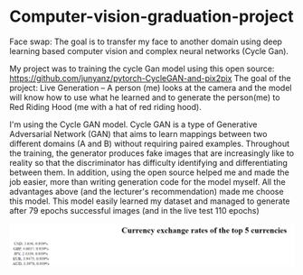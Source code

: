 # Computer-vision-graduation-project
Face swap: The goal is to transfer my face to another domain using deep learning based computer vision and complex neural networks (Cycle Gan).

My project was to training the cycle Gan model using this open source: 
https://github.com/junyanz/pytorch-CycleGAN-and-pix2pix
The goal of the project: Live Generation –
A person (me) looks at the camera and the model will know how to use what he learned and to 
generate the person(me) to Red Riding Hood (me with a hat of red riding hood).

I'm using the Cycle GAN model. Cycle GAN is a type of Generative Adversarial Network (GAN) that 
aims to learn mappings between two different domains (A and B) without requiring paired examples.
Throughout the training, the generator produces fake images that are increasingly like to reality so 
that the discriminator has difficulty identifying and differentiating between them. 
In addition, using the open source helped me and made the job easier, more than writing generation 
code for the model myself.
All the advantages above (and the lecturer's recommendation) made me choose this model.
This model easily learned my dataset and managed to generate after 79 epochs successful images
(and in the live test 110 epochs)

![pic1](https://github.com/NavaSasson/Currencies-Table-Chess-Board-Multiplication-Table/blob/main/pictures/pic1.png)


